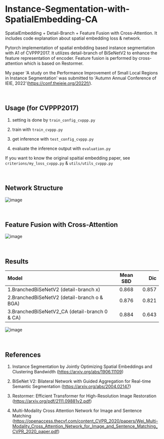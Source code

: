 # Instance-Segmentation-with-SpatialEmbedding-CA

SpatialEmbedding + Detail-Branch + Feature Fusion with Cross-Attention. It includes code explanation about spatial embedding loss & network.

Pytorch implementation of spatial embdding based instance segmentation with A1 of CVPPP2017. It utilizes detail-branch of BiSeNetV2 to enhance the feature representation of encoder. Feature fusion is performed by cross-attention which is based on Restormer.

My paper 'A study on the Performance Improvement of Small Local Regions in Instance Segmentation' was submitted to 'Autumn Annual Conference of IEIE, 2022'(https://conf.theieie.org/2022f/).

<br/>

## Usage (for CVPPP2017)

1. setting is done by `train_config_cvppp.py`

2. train with `train_cvppp.py`

3. get inference with `test_config_cvppp.py` 

4. evaluate the inference output with `evaluation.py`

If you want to know the original spaitial embedding paper, see `criterions/my_loss_cvppp.py` & `utils/utils_cvppp.py`

<br/>

## Network Structure

![image](https://user-images.githubusercontent.com/44194558/197445082-d25771b4-e4e7-49a9-bef3-8f81e6f8c524.png)

<br/>

## Feature Fusion with Cross-Attention

![image](https://user-images.githubusercontent.com/44194558/197445229-ca8d0c57-8ca2-42d3-af04-1e9ab0f807dc.png)

<br/>

## Results

| Model | Mean SBD | Dic | 
| :----------- | :------------: | ------------: | 
|1.BranchedBiSeNetV2 (detail-branch x) | 0.868 | 0.857 |  
|2.BranchedBiSeNetV2 (detail-branch o & BGA) | 0.876 | 0.821 |
|3.BranchedBiSeNetV2_CA (detail-branch 0 & CA) | 0.884 | 0.643 |  

![image](https://user-images.githubusercontent.com/44194558/197446790-c94bbf6c-03fe-416c-8bd1-a520c354dd56.png)

<br/>


## References

1. Instance Segmentation by Jointly Optimizing Spatial Embeddings and Clustering Bandwidth (https://arxiv.org/abs/1906.11109)

2. BiSeNet V2: Bilateral Network with Guided Aggregation for Real-time Semantic Segmentation (https://arxiv.org/abs/2004.02147)

3. Restormer: Efficient Transformer for High-Resolution Image Restoration (https://arxiv.org/pdf/2111.09881v2.pdf)

4. Multi-Modality Cross Attention Network for Image and Sentence Matching (https://openaccess.thecvf.com/content_CVPR_2020/papers/Wei_Multi-Modality_Cross_Attention_Network_for_Image_and_Sentence_Matching_CVPR_2020_paper.pdf)
